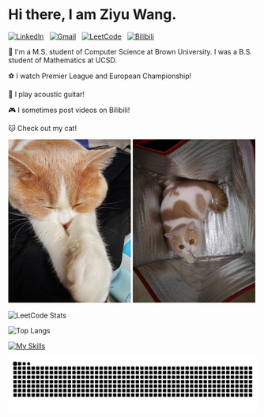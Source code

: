 # Hi there, I am Ziyu Wang.

[![LinkedIn](https://img.shields.io/badge/-LinkedIn-0A66C2?style=flat&logo=Linkedin&logoColor=white)](https://www.linkedin.com/in/ziyuwang0372)
&nbsp;
[![Gmail](https://img.shields.io/badge/-Gmail-c14438?style=flat&logo=Gmail&logoColor=white)](mailto:ziw0372@gmail.com)
&nbsp;
[![LeetCode](https://img.shields.io/badge/-LeetCode-FFA116?style=flat&logo=LeetCode&logoColor=white)](https://leetcode.cn/u/0x3fdegou/)
&nbsp;
[![Bilibili](https://img.shields.io/badge/-bilibili-00A1D6?style=flat&logo=Bilibili&logoColor=white)](https://space.bilibili.com/275823074)


🌻 I'm a M.S. student of Computer Science at Brown University. I was a B.S. student of Mathematics at UCSD.

⚽ I watch Premier League and European Championship!

🎸 I play acoustic guitar!

🎮 I sometimes post videos on Bilibili!

🐱 Check out my cat!
  
<img src="https://github.com/ZiyuWang0113/ZiyuWang0113/blob/main/images/3.jpg" width="248"> <img src="https://github.com/ZiyuWang0113/ZiyuWang0113/blob/main/images/4.jpg" width="248">

![LeetCode Stats](https://leetcard.jacoblin.cool/0x3fdegou?theme=light&font=Delius%20Unicase&ext=heatmap&site=cn&border=1&width=500)


![Top Langs](https://github-readme-stats.vercel.app/api/top-langs/?username=ZiyuWang0113&layout=donut)

[![My Skills](https://skillicons.dev/icons?i=anaconda,django,flask,git,html,java,maven,nginx,nodejs,opencv,r,sqlite,vscode)](https://skillicons.dev)

<picture>
  <source media="(prefers-color-scheme: light)" srcset="https://raw.githubusercontent.com/ZiyuWang0113/ZiyuWang0113/output/github-contribution-grid-snake.svg">
  <img alt="github contribution grid snake animation" src="https://raw.githubusercontent.com/ZiyuWang0113/ZiyuWang0113/output/github-contribution-grid-snake.svg">
</picture>
